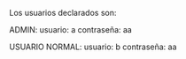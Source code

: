 Los usuarios declarados son:

ADMIN:
usuario: a
contraseña: aa

USUARIO NORMAL:
usuario: b
contraseña: aa